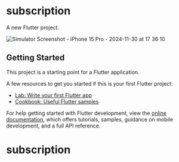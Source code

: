 # subscription

A new Flutter project.


![Simulator Screenshot - iPhone 15 Pro - 2024-11-30 at 17 36 10](https://github.com/user-attachments/assets/7a54a9b9-fb6b-4baa-b920-3fe51d5e08a9)




## Getting Started

This project is a starting point for a Flutter application.

A few resources to get you started if this is your first Flutter project:

- [Lab: Write your first Flutter app](https://docs.flutter.dev/get-started/codelab)
- [Cookbook: Useful Flutter samples](https://docs.flutter.dev/cookbook)

For help getting started with Flutter development, view the
[online documentation](https://docs.flutter.dev/), which offers tutorials,
samples, guidance on mobile development, and a full API reference.
# subscription

